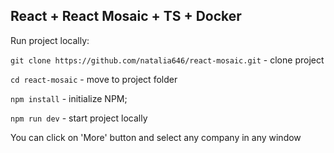 ## React + React Mosaic + TS + Docker

Run project locally:

`git clone https://github.com/natalia646/react-mosaic.git` - clone project

`cd react-mosaic` - move to project folder

`npm install` - initialize NPM;

`npm run dev` - start project locally


You can click on 'More' button and select any company in any window
